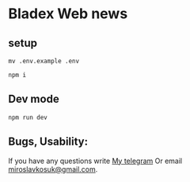 
# Bladex Web news

## setup

```
mv .env.example .env

npm i
```

## Dev mode
```
npm run dev
```

## Bugs, Usability:
If you have any questions write [My telegram](https://t.me/ijijijijijijijijijijijijijij) Or email miroslavkosuk@gmail.com.
